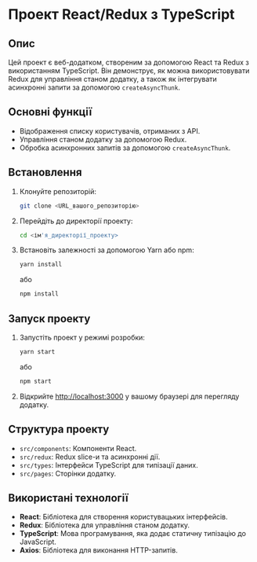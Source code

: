 # Проект React/Redux з TypeScript

## Опис
Цей проект є веб-додатком, створеним за допомогою React та Redux з використанням TypeScript. Він демонструє, як можна використовувати Redux для управління станом додатку, а також як інтегрувати асинхронні запити за допомогою `createAsyncThunk`.

## Основні функції
- Відображення списку користувачів, отриманих з API.
- Управління станом додатку за допомогою Redux.
- Обробка асинхронних запитів за допомогою `createAsyncThunk`.

## Встановлення
1. Клонуйте репозиторій:
    ```bash
    git clone <URL_вашого_репозиторію>
    ```
2. Перейдіть до директорії проекту:
    ```bash
    cd <ім'я_директорії_проекту>
    ```
3. Встановіть залежності за допомогою Yarn або npm:
    ```bash
    yarn install
    ```
   або
    ```bash
    npm install
    ```

## Запуск проекту
1. Запустіть проект у режимі розробки:
    ```bash
    yarn start
    ```
   або
    ```bash
    npm start
    ```
2. Відкрийте [http://localhost:3000](http://localhost:3000) у вашому браузері для перегляду додатку.

## Структура проекту
- `src/components`: Компоненти React.
- `src/redux`: Redux slice-и та асинхронні дії.
- `src/types`: Інтерфейси TypeScript для типізації даних.
- `src/pages`: Сторінки додатку.

## Використані технології
- **React**: Бібліотека для створення користувацьких інтерфейсів.
- **Redux**: Бібліотека для управління станом додатку.
- **TypeScript**: Мова програмування, яка додає статичну типізацію до JavaScript.
- **Axios**: Бібліотека для виконання HTTP-запитів.
